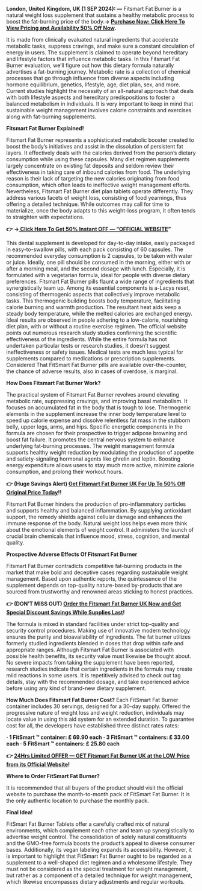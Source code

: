 **London, United Kingdom, UK (1 SEP 2024): —** Fitsmart Fat Burner is a natural weight loss supplement that sustains a healthy metabolic process to boost the fat-burning price of the body.**→ [Purchase Now: Click Here To View Pricing and Availability 50% Off Now](https://supplementcarts.com/fitsmart-uk-official/).**

It is made from clinically evaluated natural ingredients that accelerate metabolic tasks, suppress cravings, and make sure a constant circulation of energy in users. The supplement is claimed to operate beyond hereditary and lifestyle factors that influence metabolic tasks.
In this Fitsmart Fat Burner evaluation, we’ll figure out how this dietary formula naturally advertises a fat-burning journey.
Metabolic rate is a collection of chemical processes that go through influence from diverse aspects including hormone equilibrium, genetics, lifestyle, age, diet plan, sex, and more. Current studies highlight the necessity of an all-natural approach that deals with both lifestyle aspects and hereditary predispositions to foster a balanced metabolism in individuals. It is very important to keep in mind that sustainable weight management involves calorie constraints and exercises along with fat-burning supplements.


**Fitsmart Fat Burner Explained!**

Fitsmart Fat Burner represents a sophisticated metabolic booster created to boost the body’s initiatives and assist in the dissolution of persistent fat layers. It effectively deals with the calories derived from the person’s dietary consumption while using these capsules. Many diet regimen supplements largely concentrate on existing fat deposits and seldom review their effectiveness in taking care of inbound calories from food. The underlying reason is their lack of targeting the new calories originating from food consumption, which often leads to ineffective weight management efforts. Nevertheless, Fitsmart Fat Burner diet plan tablets operate differently. They address various facets of weight loss, consisting of food yearnings, thus offering a detailed technique. While outcomes may call for time to materialize, once the body adapts to this weight-loss program, it often tends to straighten with expectations.


**👉 →[ Click Here To Get 50% Instant OFF — “OFFICIAL WEBSITE](https://supplementcarts.com/fitsmart-uk-official/)”**


This dental supplement is developed for day-to-day intake, easily packaged in easy-to-swallow pills, with each pack consisting of 60 capsules. The recommended everyday consumption is 2 capsules, to be taken with water or juice. Ideally, one pill should be consumed in the morning, either with or after a morning meal, and the second dosage with lunch. Especially, it is formulated with a vegetarian formula, ideal for people with diverse dietary preferences.
Fitsmart Fat Burner pills flaunt a wide range of ingredients that synergistically team up. Among its essential components is a-Lacys reset, consisting of thermogenic aspects that collectively improve metabolic tasks. This thermogenic building boosts body temperature, facilitating calorie burning and warmth production. The resultant heat aids keep a steady body temperature, while the melted calories are exchanged energy. Ideal results are observed in people adhering to a low-calorie, nourishing diet plan, with or without a routine exercise regimen.
The official website points out numerous research study studies confirming the scientific effectiveness of the ingredients. While the entire formula has not undertaken particular tests or research studies, it doesn’t suggest ineffectiveness or safety issues. Medical tests are much less typical for supplements compared to medications or prescription supplements. Considered That FitSmart Fat Burner pills are available over-the-counter, the chance of adverse results, also in cases of overdose, is marginal.


**How Does Fitsmart Fat Burner Work?**

The practical system of Fitsmart Fat Burner revolves around elevating metabolic rate, suppressing cravings, and improving basal metabolism. It focuses on accumulated fat in the body that is tough to lose.
Thermogenic elements in the supplement increase the inner body temperature level to speed up calorie expense and dissolve relentless fat mass in the stubborn belly, upper legs, arms, and hips.
Specific energetic components in the formula are chosen for their prospective to trigger adipose browning and boost fat failure. It promotes the central nervous system to enhance underlying fat-burning processes.
The weight management formula supports healthy weight reduction by modulating the production of appetite and satiety-signaling hormonal agents like ghrelin and leptin. Boosting energy expenditure allows users to stay much more active, minimize calorie consumption, and prolong their workout hours.


**👉 (Huge Savings Alert) [Get Fitsmart Fat Burner UK For Up To 50% Off Original Price Today](https://supplementcarts.com/fitsmart-uk-official/)!!**


Fitsmart Fat Burner hinders the production of pro-inflammatory particles and supports healthy and balanced inflammation. By supplying antioxidant support, the remedy shields against cellular damage and enhances the immune response of the body.
Natural weight loss helps even more think about the emotional elements of weight control. It administers the launch of crucial brain chemicals that influence mood, stress, cognition, and mental quality.


**Prospective Adverse Effects Of Fitsmart Fat Burner**

Fitsmart Fat Burner contradicts competitive fat-burning products in the market that make bold and deceptive cases regarding sustainable weight management. Based upon authentic reports, the quintessence of the supplement depends on top-quality nature-based by-products that are sourced from trustworthy and renowned areas sticking to honest practices.


**👉 (DON’T MISS OUT) [Order the Fitsmart Fat Burner UK Now and Get Special Discount Savings While Supplies Last](https://supplementcarts.com/fitsmart-uk-official/)!**


The formula is mixed in standard facilities under strict top-quality and security control procedures. Making use of innovative modern technology ensures the purity and bioavailability of ingredients. The fat burner utilizes formerly studied ingredients blended in doses that drop within safe and appropriate ranges.
Although Fitsmart Fat Burner is associated with possible health benefits, its security value must likewise be thought about. No severe impacts from taking the supplement have been reported, research studies indicate that certain ingredients in the formula may create mild reactions in some users. It is repetitively advised to check out tag details, stay with the recommended dosage, and take experienced advice before using any kind of brand-new dietary supplement.


**How Much Does Fitsmart Fat Burner Cost?**
Each FitSmart Fat Burner container includes 30 servings, designed for a 30-day supply. Offered the progressive nature of weight loss and weight reduction, individuals may locate value in using this aid system for an extended duration. To guarantee cost for all, the developers have established three distinct rates rates:

**· 1 FitSmart ™ container: ₤ 69.90 each
· 3 FitSmart ™ containers: ₤ 33.00 each
· 5 FitSmart ™ containers: ₤ 25.80 each**


**👉 [24Hrs Limited OFFER — GET Fitsmart Fat Burner UK at the LOW Price from its Official Website](https://supplementcarts.com/fitsmart-uk-official/)!**


**Where to Order FitSmart Fat Burner?**

It is recommended that all buyers of the product should visit the official website to purchase the month-to-month pack of FitSmart Fat Burner. It is the only authentic location to purchase the monthly pack.


**Final Idea!**

FitSmart Fat Burner Tablets offer a carefully crafted mix of natural environments, which complement each other and team up synergistically to advertise weight control. The consolidation of solely natural constituents and the GMO-free formula boosts the product’s appeal to diverse consumer bases. Additionally, its vegan labeling expands its accessibility.
However, it is important to highlight that FitSmart Fat Burner ought to be regarded as a supplement to a well-shaped diet regimen and a wholesome lifestyle. They must not be considered as the special treatment for weight management, but rather as a component of a detailed technique for weight management, which likewise encompasses dietary adjustments and regular workouts.
